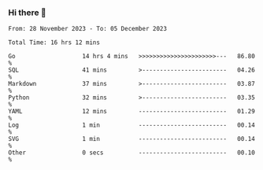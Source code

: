 ### Hi there 👋

<!--
**zhumeme/zhumeme** is a ✨ _special_ ✨ repository because its `README.md` (this file) appears on your GitHub profile.

Here are some ideas to get you started:

- 🔭 I’m currently working on ...
- 🌱 I’m currently learning ...
- 👯 I’m looking to collaborate on ...
- 🤔 I’m looking for help with ...
- 💬 Ask me about ...
- 📫 How to reach me: ...
- 😄 Pronouns: ...
- ⚡ Fun fact: ...
-->

<!--START_SECTION:waka-->

```all_time
From: 28 November 2023 - To: 05 December 2023

Total Time: 16 hrs 12 mins

Go                   14 hrs 4 mins   >>>>>>>>>>>>>>>>>>>>>>---   86.80 %
SQL                  41 mins         >------------------------   04.26 %
Markdown             37 mins         >------------------------   03.87 %
Python               32 mins         >------------------------   03.35 %
YAML                 12 mins         -------------------------   01.29 %
Log                  1 min           -------------------------   00.14 %
SVG                  1 min           -------------------------   00.14 %
Other                0 secs          -------------------------   00.10 %
```

<!--END_SECTION:waka-->
